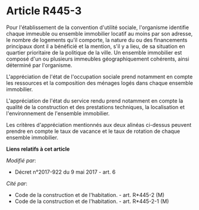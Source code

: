 # Article R445-3

Pour l'établissement de la convention d'utilité sociale, l'organisme identifie chaque immeuble ou ensemble immobilier locatif
au moins par son adresse, le nombre de logements qu'il comporte, la nature du ou des financements principaux dont il a
bénéficié et la mention, s'il y a lieu, de sa situation en quartier prioritaire de la politique de la ville. Un ensemble
immobilier est composé d'un ou plusieurs immeubles géographiquement cohérents, ainsi déterminé par l'organisme.

L'appréciation de l'état de l'occupation sociale prend notamment en compte les ressources et la composition des ménages logés
dans chaque ensemble immobilier.

L'appréciation de l'état du service rendu prend notamment en compte la qualité de la construction et des prestations
techniques, la localisation et l'environnement de l'ensemble immobilier.

Les critères d'appréciation mentionnés aux deux alinéas ci-dessus peuvent prendre en compte le taux de vacance et le taux de
rotation de chaque ensemble immobilier.

**Liens relatifs à cet article**

_Modifié par_:

  - Décret n°2017-922 du 9 mai 2017 - art. 6

_Cité par_:

  - Code de la construction et de l'habitation. - art. R*445-2 (M)
  - Code de la construction et de l'habitation. - art. R*445-2-1 (M)
